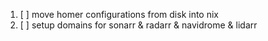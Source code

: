 1. [ ] move homer configurations from disk into nix
2. [ ] setup domains for sonarr & radarr & navidrome & lidarr
